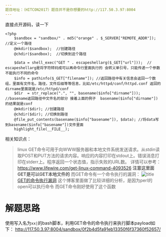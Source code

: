 ```yaml
---
题目地址：（HITCON2017）题目并不是你想要的http://117.50.3.97:8004
---
```

 
直接点开源码，读一下
```
<?php 
    $sandbox = "sandbox/" . md5("orange" . $_SERVER["REMOTE_ADDR"]);   //定义一个路径
    @mkdir($sandbox);  //创建路径
    @chdir($sandbox);  //切换到这个路径

    $data = shell_exec("GET " . escapeshellarg($_GET["url"]));  // escapeshellarg是将字符转码成可以再命令行里面执行的 会转义单引号，只能传递一个参数不能执行不同的命令
    $info = pathinfo($_GET["filename"]); //返回路径中有关信息会返回一个数组，里面有文件名，路径，文件后缀等等信息，比如/etc/httpd/conf/httpd.conf 返回的dirname里面就是/etc/httpd/conf
    $dir  = str_replace(".", "", basename($info["dirname"]));   //basename返回路径中文件名的部分 接着上面的例子  basename($info["dirname"])的结果就是conf
    @mkdir($dir); //创建路径
    @chdir($dir); //切换到路径
    @file_put_contents(basename($info["basename"]), $data); //将data写到basename($info["basename"])文件里面
    highlight_file(__FILE__); 
```

相关知识点：
> linux GET命令可用于向WWW服务器和本地文件系统发送请求。从stdin读取POST和PUT方法的请求内容。响应的内容打印在stdout上。错误消息打印在stderr上。程序返回一个状态值，指示失败的URL数。
详情可以参考：https://www.lifewire.com/get-linux-command-4093526
**注意这里面GET是可以GET本地文件的**
而GET命令有一个命令执行的漏洞：
![title](https://i.loli.net/2019/04/26/5cc2f761b3aa3.jpg)
[GET的命令执行漏洞](https://err0rzz.github.io/2017/11/14/GET%E7%9A%84%E5%91%BD%E4%BB%A4%E6%89%A7%E8%A1%8C%E6%BC%8F%E6%B4%9E/) 这个博客里面做了比较详细的分析，是因为perl的open可以执行命令 而GET命令刚好使用了这个函数

# 解题思路 
使用写入名为`xx|`的bash脚本，利用GET命令的命令执行来执行脚本payload如下：
http://117.50.3.97:8004/sandbox/0f2b4d5fa91eb13350f6f37360f52657/
